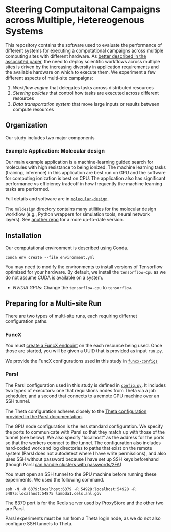 # Steering Computaitonal Campaigns across Multiple, Hetereogenous Systems

This repository contains the software used to evaluate the performance of different
systems for executing a computational campaigns across multiple computing sites with different hardware.
As [better described in the associated paper](#), the need to deploy scientific workflows across multiple
sites is driven by the increasing diversity in application requirements
and the available hardware on which to execute them.
We experiment a few different aspects of multi-site campaigns:

1. _Workflow engine_ that delegates tasks across distributed resources
1. _Steering policies_ that control how tasks are executed across different resources
1. _Data transportation system_ that move large inputs or results between compute resources

## Organization

Our study includes two major components

### Example Application: Molecular design

Our main example application is a machine-learning guided search for molecules with high resistance to being ionized.
The machine learning tasks (training, inference) in this application are best run on GPU and the software for computing
ionization is best on CPU.
The application also has significant performance vs efficiency tradeoff in how frequently the machine learning tasks are
performed.

Full details and software are in [`molecular-design`](./molecular-design).

The `moldesign` directory contains many utilities for the molecular design workflow (e.g., Python wrappers for
simulation tools, neural network layers).
See [another repo](http://github.com/exalearn/electrolyte-design) for a more up-to-date version.

## Installation

Our computational environment is described using Conda.

```commandline
conda env create --file environment.yml
```

You may need to modify the environments to install versions of Tensorflow optimized for your hardware.
By default, we install the `tensorflow-cpu` as we do not assume CUDA is available on a system.

- _NVIDIA GPUs_: Change the `tensorflow-cpu` to `tensorflow`.


## Preparing for a Multi-site Run

There are two types of multi-site runs, each requiring differnet configuration paths.

### FuncX

You must [create a FuncX endpoint](https://funcx.readthedocs.io/en/latest/endpoints.html) on the each resource being used.
Once those are started, you will be given a UUID that is provided as input `run.py`.

We provide the FuncX configurations used in this study in [`funcx-configs`](./funcx-configs)

### Parsl

The Parsl configuration used in this study is defined in [`config.py`](./configs/config.py).
It includes two types of executors: one that requistions nodes from Theta via a job scheduler, 
and a second that connects to a remote GPU machine over an SSH tunnel.

The Theta configuration adheres closely to the [Theta configuration provided in the Parsl documentation](https://parsl.readthedocs.io/en/1.2.0/userguide/configuring.html#theta-alcf).

The GPU node configuration is the less standard configuration.
We specify the ports to communicate with Parsl so that they match up with those of the tunnel (see below).
We also specify "localhost" as the address for the ports so that the workers connect to the tunnel.
The configuration also includes hard-coded work and log directories to paths that exist on the remote system (Parsl does not autodetect where I have write permissions), 
and also uses SSH without password because I have set up SSH keys beforehand (though Parsl [can handle clusters with passwords/2FA](https://parsl.readthedocs.io/en/1.2.0/stubs/parsl.channels.SSHInteractiveLoginChannel.html#parsl.channels.SSHInteractiveLoginChannel))

You must open an SSH tunnel to the GPU machine before running these experiments.
We used the following command.

```
ssh -N -R 6379:localhost:6379 -R 54928:localhost:54928 -R 54875:localhost:54875 lambda1.cels.anl.gov
```

The 6379 port is for the Redis server used by ProxyStore and the other two are Parsl.

Parsl experiments must be run from a Theta login node, as we do not also configure SSH tunnels to Theta.
